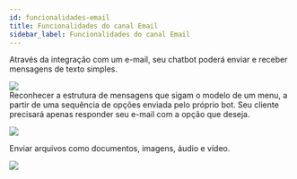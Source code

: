 ```yaml
---
id: funcionalidades-email
title: Funcionalidades do canal Email
sidebar_label: Funcionalidades do canal Email
---
```


Através da integração com um e-mail, seu chatbot poderá enviar e receber mensagens de texto simples.

![](/img/channels/email/funcionalidades-email-1.png)<br>
Reconhecer a estrutura de mensagens que sigam o modelo de um menu, a partir de uma sequência de opções enviada pelo próprio bot. Seu cliente precisará apenas responder seu e-mail com a opção que deseja.

![](/img/channels/email/funcionalidades-email-2.png)<br>

Enviar arquivos como documentos, imagens, áudio e vídeo.

![](/img/channels/email/funcionalidades-email-3.png)<br>